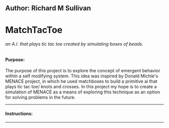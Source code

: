 ## Author: Richard M Sullivan

# MatchTacToe 
###### an A.I. that plays tic tac toe created by simulating boxes of beads.


#### Purpose:
The purpose of this project is to explore the concept of
emergent behavior within a self modifying system. This 
idea was inspired by Donald Michie's MENACE project, in
which he used matchboxes to build a primitive ai that 
plays tic tac toe/ knots and crosses. In this project my
hope is to create a simulation of MENACE as a means of 
exploring this technique as an option for solving problems
in the future.

-----------------------------------------------------------
#### Instructions:
-----------------------------------------------------------
